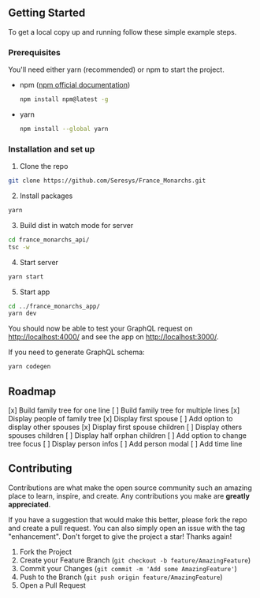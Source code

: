 ## Getting Started

To get a local copy up and running follow these simple example steps.

### Prerequisites

You'll need either yarn (recommended) or npm to start the project.

- npm ([npm official documentation](https://docs.npmjs.com/downloading-and-installing-node-js-and-npm))
  ```sh
  npm install npm@latest -g
  ```
- yarn
  ```sh
  npm install --global yarn
  ```

### Installation and set up

1. Clone the repo

```sh
git clone https://github.com/Seresys/France_Monarchs.git
```

2. Install packages

```sh
yarn
```

3. Build dist in watch mode for server

```sh
cd france_monarchs_api/
tsc -w
```

4. Start server

```sh
yarn start
```

5. Start app

```sh
cd ../france_monarchs_app/
yarn dev
```

You should now be able to test your GraphQL request on [http://localhost:4000/](http://localhost:4000/) and see the app on [http://localhost:3000/](http://localhost:3000/).

If you need to generate GraphQL schema:

```sh
yarn codegen
```

## Roadmap

[x] Build family tree for one line
[ ] Build family tree for multiple lines
[x] Display people of family tree
[x] Display first spouse
[ ] Add option to display other spouses
[x] Display first spouse children
[ ] Display others spouses children
[ ] Display half orphan children
[ ] Add option to change tree focus
[ ] Display person infos
[ ] Add person modal
[ ] Add time line

## Contributing

Contributions are what make the open source community such an amazing place to learn, inspire, and create. Any contributions you make are **greatly appreciated**.

If you have a suggestion that would make this better, please fork the repo and create a pull request. You can also simply open an issue with the tag "enhancement".
Don't forget to give the project a star! Thanks again!

1. Fork the Project
2. Create your Feature Branch (`git checkout -b feature/AmazingFeature`)
3. Commit your Changes (`git commit -m 'Add some AmazingFeature'`)
4. Push to the Branch (`git push origin feature/AmazingFeature`)
5. Open a Pull Request
